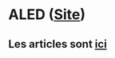 # ALED ([Site](https://epita.litarvan.com/))

## Les articles sont [ici](https://github.com/Litarvan/epita-aled-content)
